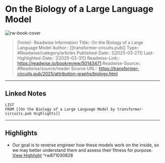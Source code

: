 # On the Biology of a Large Language Model

![rw-book-cover](https://transformer-circuits.pub/2025/attribution-graphs/png/biology.png)
<br>
>[!note]- Readwise Information
>Title:: On the Biology of a Large Language Model
>Author:: [[transformer-circuits.pub]]
>Type:: #Readwise/category/articles
>Published-Date:: [[2025-03-27]]
>Last-Highlighted-Date:: [[2025-03-31]]
>Readwise-Link:: https://readwise.io/bookreview/50143471
>Readwise-Source:: #Readwise/source/reader
>Source URL:: https://transformer-circuits.pub/2025/attribution-graphs/biology.html
--- 

## Linked Notes
```dataview
LIST
FROM [[On the Biology of a Large Language Model by transformer-circuits.pub Highlights]]
```

---

## Highlights
- Our goal is to reverse engineer how these models work on the inside, so we may better understand them and assess their fitness for purpose. [View Highlight](https://readwise.io/open/871030828) ^rw871030828
